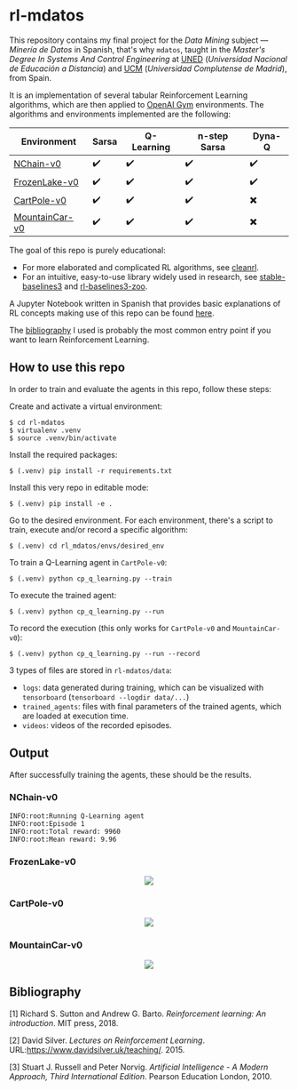 # rl-mdatos

This repository contains my final project for the _Data Mining_ subject &mdash; _Minería de Datos_ in Spanish, that's why `mdatos`, taught in the _Master's Degree In Systems And Control Engineering_ at [UNED](https://www.uned.es/universidad/inicio.html) (_Universidad Nacional de Educación a Distancia_) and [UCM](https://www.ucm.es/) (_Universidad Complutense de Madrid_), from Spain.

It is an implementation of several tabular Reinforcement Learning algorithms, which are then applied to [OpenAI Gym](https://github.com/openai/gym) environments.
The algorithms and environments implemented are the following:


Environment | Sarsa | Q-Learning | n-step Sarsa | Dyna-Q 
--- | --- | --- | --- | ---
[NChain-v0](https://gym.openai.com/envs/NChain-v0/)| :heavy_check_mark: | :heavy_check_mark: | :heavy_check_mark: | :heavy_check_mark: |
[FrozenLake-v0](https://gym.openai.com/envs/FrozenLake-v0/)| :heavy_check_mark: | :heavy_check_mark: | :heavy_check_mark: | :heavy_check_mark: |
[CartPole-v0](https://gym.openai.com/envs/CartPole-v0/)| :heavy_check_mark: | :heavy_check_mark: | :heavy_check_mark: | :heavy_multiplication_x: |
[MountainCar-v0](https://gym.openai.com/envs/MountainCar-v0/)| :heavy_check_mark: | :heavy_check_mark: | :heavy_check_mark: | :heavy_multiplication_x:|


The goal of this repo is purely educational:
- For more elaborated and complicated RL algorithms, see [cleanrl](https://github.com/vwxyzjn/cleanrl).
- For an intuitive, easy-to-use library widely used in research, see [stable-baselines3](https://github.com/DLR-RM/stable-baselines3) and [rl-baselines3-zoo](https://github.com/DLR-RM/rl-baselines3-zoo).

A Jupyter Notebook written in Spanish that provides basic explanations of RL concepts making use of this repo can be found [here](https://github.com/mcres/rl-mdatos/blob/master/notebook/notebook.ipynb).

The [bibliography](https://github.com/mcres/rl-mdatos#bibliography) I used is probably the most common entry point if you want to learn Reinforcement Learning.

## How to use this repo

In order to train and evaluate the agents in this repo, follow these steps:

Create and activate a virtual environment:

```
$ cd rl-mdatos
$ virtualenv .venv
$ source .venv/bin/activate
```

Install the required packages:

```
$ (.venv) pip install -r requirements.txt
```

Install this very repo in editable mode:

```
$ (.venv) pip install -e .
```

Go to the desired environment. For each environment, there's a script to train, execute and/or record a specific algorithm:

```
$ (.venv) cd rl_mdatos/envs/desired_env
```

To train a Q-Learning agent in `CartPole-v0`:

```
$ (.venv) python cp_q_learning.py --train
```

To execute the trained agent:

```
$ (.venv) python cp_q_learning.py --run
```

To record the execution (this only works for `CartPole-v0` and `MountainCar-v0`):

```
$ (.venv) python cp_q_learning.py --run --record
```

3 types of files are stored in `rl-mdatos/data`:
- `logs`: data generated during training, which can be visualized with `tensorboard` (`tensorboard --logdir data/...`)
- `trained_agents`: files with final parameters of the trained agents, which are loaded at execution time.
- `videos`: videos of the recorded episodes.

## Output

After successfully training the agents, these should be the results.

### NChain-v0

```
INFO:root:Running Q-Learning agent
INFO:root:Episode 1
INFO:root:Total reward: 9960
INFO:root:Mean reward: 9.96
```

### FrozenLake-v0

<p align="center">
  <img src="https://user-images.githubusercontent.com/14854080/114436720-f8cd5180-9bc5-11eb-8640-966c092bb759.png">
</p>

### CartPole-v0

<p align="center">
  <img src="https://user-images.githubusercontent.com/14854080/114436929-36ca7580-9bc6-11eb-829e-206ca43c889d.gif">
</p>

### MountainCar-v0

<p align="center">
  <img src="https://user-images.githubusercontent.com/14854080/114436940-39c56600-9bc6-11eb-90db-5382cc8de0d6.gif">
</p>


## Bibliography

[1]  Richard S. Sutton and Andrew G. Barto. *Reinforcement learning: An introduction*. MIT press, 2018.

[2]  David Silver. *Lectures on Reinforcement Learning*. URL:https://www.davidsilver.uk/teaching/. 2015.

[3]  Stuart J. Russell and Peter Norvig. *Artificial Intelligence - A Modern Approach, Third International Edition*. Pearson Education London, 2010.